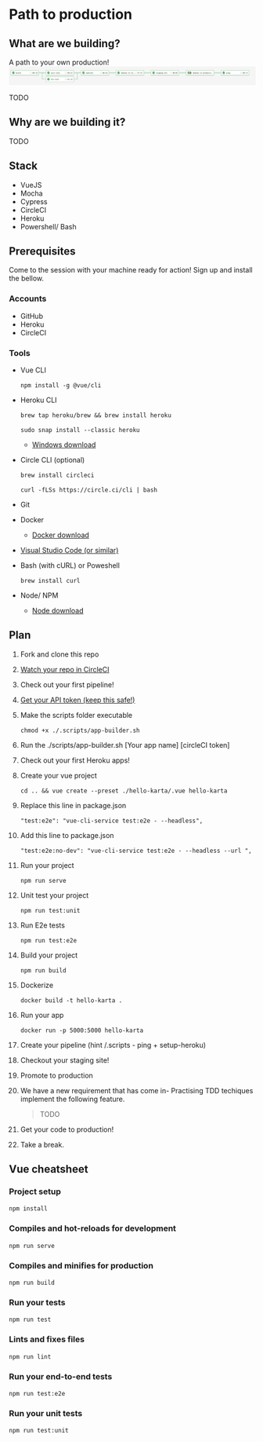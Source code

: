 # Path to production

## What are we building?

A path to your own production!
![Pipeline](pipeline.png)

TODO

## Why are we building it?

TODO

## Stack

- VueJS
- Mocha
- Cypress
- CircleCI
- Heroku
- Powershell/ Bash

## Prerequisites

Come to the session with your machine ready for action! Sign up and install the bellow.

### Accounts

- GitHub
- Heroku
- CircleCI

### Tools

- Vue CLI
  
  ``` node
  npm install -g @vue/cli
  ```

- Heroku CLI
  
  ``` shell
  brew tap heroku/brew && brew install heroku
  ```

  ``` shell
  sudo snap install --classic heroku
  ```
  
  - [Windows download](https://cli-assets.heroku.com/heroku-x64.exe)
- Circle CLI (optional)
  
  ``` shell
  brew install circleci
  ```

  ``` shell
  curl -fLSs https://circle.ci/cli | bash
  ```

- Git
- Docker
  - [Docker download](https://hub.docker.com/?overlay=onboarding)
- [Visual Studio Code (or similar)](https://code.visualstudio.com/download)
- Bash (with cURL) or Poweshell
  ``` shell
  brew install curl
  ```
- Node/ NPM
  - [Node download](https://nodejs.org/en/download/)

## Plan

1. Fork and clone this repo
2. [Watch your repo in CircleCI](https://circleci.com/add-projects)
3. Check out your first pipeline!
4. [Get your API token (keep this safe!)](https://circleci.com/account/api)
5. Make the scripts folder executable

    ``` shell
    chmod +x ./.scripts/app-builder.sh
    ```

6. Run the ./scripts/app-builder.sh [Your app name] [circleCI token]
7. Check out your first Heroku apps!
8. Create your vue project
  
    ``` node
    cd .. && vue create --preset ./hello-karta/.vue hello-karta
    ```

9. Replace this line in package.json

    ``` node
    "test:e2e": "vue-cli-service test:e2e - --headless",
    ```

10. Add this line to package.json

    ``` node
    "test:e2e:no-dev": "vue-cli-service test:e2e - --headless --url ",
    ```

11. Run your project
  
    ``` node
    npm run serve
    ```

12. Unit test your project
  
    ``` node
    npm run test:unit
    ```

13. Run E2e tests
  
    ``` node
    npm run test:e2e
    ```

14. Build your project
  
    ``` node
    npm run build
    ```

15. Dockerize
  
    ``` shell
    docker build -t hello-karta .
    ```

16. Run your app
  
    ``` shell
    docker run -p 5000:5000 hello-karta
    ```

17. Create your pipeline (hint /.scripts - ping + setup-heroku)
18. Checkout your staging site!
19. Promote to production
20. We have a new requirement that has come in- Practising TDD techiques implement the following feature.
    > TODO
21. Get your code to production!
22. Take a break.

## Vue cheatsheet

### Project setup

``` node
npm install
```

### Compiles and hot-reloads for development

``` node
npm run serve
```

### Compiles and minifies for production

```  node
npm run build
```

### Run your tests

```  node
npm run test
```

### Lints and fixes files

```  node
npm run lint
```

### Run your end-to-end tests

```  node
npm run test:e2e
```

### Run your unit tests

```  node
npm run test:unit
```
